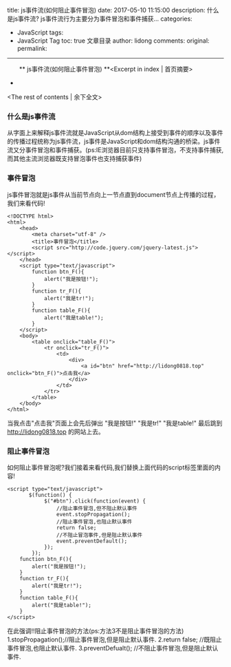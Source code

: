 title: js事件流(如何阻止事件冒泡)
date: 2017-05-10 11:15:00
description: 什么是js事件流? js事件流行为主要分为事件冒泡和事件捕获...
categories:
- JavaScript
tags:
- JavaScript Tag
toc: true 文章目录
author: lidong
comments:
original:
permalink: 
---
　　** js事件流(如何阻止事件冒泡) **<Excerpt in index | 首页摘要>
+ <!-- more -->
<The rest of contents | 余下全文>

### 什么是js事件流 ###
从字面上来解释js事件流就是JavaScript从dom结构上接受到事件的顺序以及事件的传播过程统称为js事件流，js事件是JavaScript和dom结构沟通的桥梁。js事件流又分事件冒泡和事件捕获。(ps:IE浏览器目前只支持事件冒泡，不支持事件捕获,而其他主流浏览器既支持冒泡事件也支持捕获事件)

### 事件冒泡 ###
js事件冒泡就是js事件从当前节点向上一节点直到document节点上传播的过程，我们来看代码!
```
<!DOCTYPE html>
<html>
	<head>
		<meta charset="utf-8" />
		<title>事件冒泡</title>
		<script src="http://code.jquery.com/jquery-latest.js"></script>
	</head>
	<script type="text/javascript">
		function btn_F(){
			alert("我是按钮!");
		}
		function tr_F(){
			alert("我是tr!");
		}
		function table_F(){
			alert("我是table!");
		}
	</script>
	<body>
		<table onclick="table_F()">
			<tr onclick="tr_F()">
				<td>
					<div>
						<a id="btn" href="http://lidong0818.top" onclick="btn_F()">点击我</a>
					</div>
				</td>
			</tr>
		</table>
	</body>
</html>
```
当我点击"点击我"页面上会先后弹出 "我是按钮!"   "我是tr!"   "我是table!"  最后跳到 http://lidong0818.top 的网站上去。

### 阻止事件冒泡 ###
如何阻止事件冒泡呢?我们接着来看代码,我们替换上面代码的script标签里面的内容!
```
<script type="text/javascript">
       $(function() {
            $("#btn").click(function(event) {
                //阻止事件冒泡,但不阻止默认事件
                event.stopPropagation();
                //阻止事件冒泡,也阻止默认事件
                return false;
                //不阻止冒泡事件,但是阻止默认事件
                event.preventDefault();
            });
        });
 	function btn_F(){
 		alert("我是按钮!");
 	}
 	function tr_F(){
 		alert("我是tr!");
 	}
 	function table_F(){
 		alert("我是table!");
 	}
</script>
```
在此强调!!阻止事件冒泡的方法(ps:方法3不是阻止事件冒泡的方法)
1.stopPropagation();//阻止事件冒泡,但是阻止默认事件.
2.return false;     //既阻止事件冒泡,也阻止默认事件.
3.preventDefualt(); //不阻止事件冒泡,但是阻止默认事件.